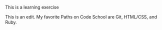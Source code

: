 This is a learning exercise

This is an edit. My favorite Paths on Code School are Git, HTML/CSS, and Ruby.

